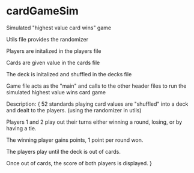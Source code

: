 # cardGameSim
Simulated "highest value card wins" game

Utils file provides the randomizer

Players are initalized in the players file

Cards are given value in the cards file

The deck is initalized and shuffled in the decks file

Game file acts as the "main" and calls to the other header files to run the simulated highest value wins card game


Description: {
52 standards playing card values are "shuffled" into a deck and dealt to the players. (using the randomizer in utils)

Players 1 and 2 play out their turns either winning a round, losing, or by having a tie.

The winning player gains points, 1 point per round won.

The players play until the deck is out of cards.

Once out of cards, the score of both players is displayed.
}
